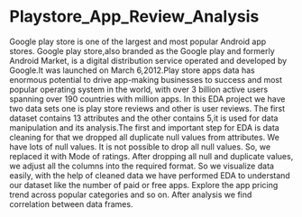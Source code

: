# Playstore_App_Review_Analysis
Google play store is one of the largest and most popular Android app stores. Google play store,also branded as the Google play and formerly Android Market, is a digital distribution service operated and developed by Google.It was launched on March 6,2012.Play store apps data has enormous potential to drive app-making businesses to success and most popular operating system in the world, with over 3 billion active users spanning over 190 countries with million apps.
In this EDA project we  have two data sets one is play store reviews and other is user reviews. The first dataset contains 13 attributes and the other contains 5,it is used for data manipulation and its analysis.The first and important step for EDA is data cleaning for that we dropped all duplicate null values from attributes. We have lots of null values. It is not possible to drop all null values. So, we replaced it with Mode of ratings.
After dropping all null and duplicate values, we adjust all the columns into the required format. So we visualize data easily, with the help of cleaned data we have performed EDA to understand our dataset like the number of paid or free apps. Explore the app pricing trend across popular categories and so on.
After analysis we find correlation between data frames.
